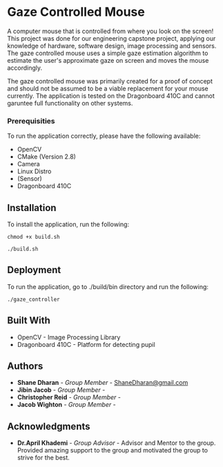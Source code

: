 # Gaze Controlled Mouse

A computer mouse that is controlled from where you look on the screen! This project was done for our engineering capstone project, applying our knowledge of hardware, software design, image processing and sensors. The gaze controlled mouse uses a simple gaze estimation algorithm to estimate the user's approximate gaze on screen and moves the mouse accordingly. 

The gaze controlled mouse was primarily created for a proof of concept and should not be assumed to be a viable replacement for your mouse currently. The application is tested on the Dragonboard 410C and cannot garuntee full functionality on other systems. 

### Prerequisities

To run the application correctly, please have the following available: 
* OpenCV
* CMake (Version 2.8)
* Camera
* Linux Distro
* (Sensor)
* Dragonboard 410C

## Installation

To install the application, run the following:
```
chmod +x build.sh
```

```
./build.sh
```

## Deployment

To run the application, go to ./build/bin directory and run the following:
```
./gaze_controller
```

## Built With

* OpenCV - Image Processing Library
* Dragonboard 410C - Platform for detecting pupil

## Authors

* **Shane Dharan** - *Group Member* - ShaneDharan@gmail.com
* **Jibin Jacob** - *Group Member* - 
* **Christopher Reid** - *Group Member* - 
* **Jacob Wighton** - *Group Member* - 

## Acknowledgments

* **Dr.April Khademi** - *Group Advisor* - Advisor and Mentor to the group. Provided amazing support to the group and motivated the group to strive for the best.
